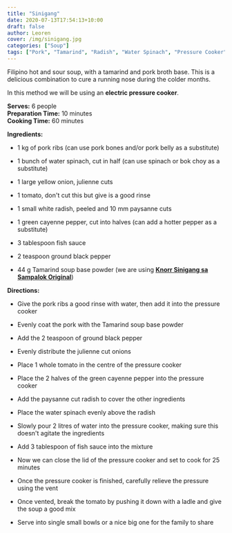 ```yaml
---
title: "Sinigang"
date: 2020-07-13T17:54:13+10:00
draft: false
author: Leoren
cover: /img/sinigang.jpg
categories: ["Soup"]
tags: ["Pork", "Tamarind", "Radish", "Water Spinach", "Pressure Cooker"]
---
```


Filipino hot and sour soup, with a tamarind and pork broth base. This is a delicious combination to cure a running nose during the colder months.

In this method we will be using an **electric pressure cooker**.

<!--more-->

**Serves:** 6 people  
**Preparation Time:** 10 minutes  
**Cooking Time:** 60 minutes  

**Ingredients:**
- 1 kg of pork ribs (can use pork bones and/or pork belly as a substitute)

- 1 bunch of water spinach, cut in half (can use spinach or bok choy as a substitute)

- 1 large yellow onion, julienne cuts

- 1 tomato, don't cut this but give is a good rinse

- 1 small white radish, peeled and 10 mm paysanne cuts

- 1 green cayenne pepper, cut into halves (can add a hotter pepper as a substitute)

- 3 tablespoon fish sauce

- 2 teaspoon ground black pepper

- 44 g Tamarind soup base powder (we are using [**Knorr Sinigang sa Sampalok Original**](https://www.knorr.com/ph/knorr-products/knorr-sinigang-mix/knorr-sinigang-sa-sampalok-original.html))


**Directions:**
- Give the pork ribs a good rinse with water, then add it into the pressure cooker

- Evenly coat the pork with the Tamarind soup base powder

- Add the 2 teaspoon of ground black pepper

- Evenly distribute the julienne cut onions

- Place 1 whole tomato in the centre of the pressure cooker

- Place the 2 halves of the green cayenne pepper into the pressure cooker

- Add the paysanne cut radish to cover the other ingredients

- Place the water spinach evenly above the radish

- Slowly pour 2 litres of water into the pressure cooker, making sure this doesn't agitate the ingredients

- Add 3 tablespoon of fish sauce into the mixture

- Now we can close the lid of the pressure cooker and set to cook for 25 minutes

- Once the pressure cooker is finished, carefully relieve the pressure using the vent

- Once vented, break the tomato by pushing it down with a ladle and give the soup a good mix

- Serve into single small bowls or a nice big one for the family to share
